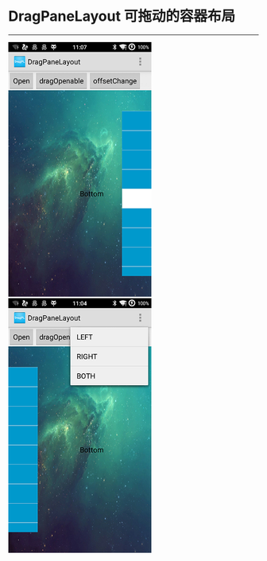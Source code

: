 # DragPaneLayout 可拖动的容器布局
-----

![left-mode](screenshots/left-mode.png)
![right-mode](screenshots/right-mode.png)
